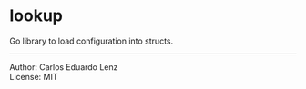 lookup
======

Go library to load configuration into structs.

---
Author: Carlos Eduardo Lenz  
License: MIT

